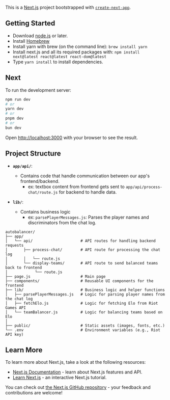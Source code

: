 This is a [Next.js](https://nextjs.org) project bootstrapped with [`create-next-app`](https://nextjs.org/docs/app/api-reference/cli/create-next-app).

## Getting Started

- Download [node.js](https://nodejs.org/) or later.
- Install [Homebrew](https://brew.sh/)
- Install yarn with brew (on the command line): `brew install yarn`
- Install next.js and all its required packages with: `npm install next@latest react@latest react-dom@latest
` 
- Type `yarn install` to install dependencies.

## Next

To run the development server:

```bash
npm run dev
# or
yarn dev
# or
pnpm dev
# or
bun dev
```

Open [http://localhost:3000](http://localhost:3000) with your browser to see the result.

## Project Structure
- **`app/api/`**: 
    - Contains code that handle communication between our app's frontend/backend.
         - ex: textbox content from frontend gets sent to `app/api/process-chat/route.js` for backend to handle data.

- **`lib/`**: 
  - Contains business logic
    - ex: `parsePlayerMessages.js`: Parses the player names and discriminators from the chat log.

```
autobalancer/
├── app/                         
│   └── api/                     # API routes for handling backend requests
│       ├── process-chat/        # API route for processing the chat log
│       │   └── route.js
│       └── display-teams/       # API route to send balanced teams back to frontend
│            └── route.js
├── page.js                      # Main page 
├── components/                  # Reusable UI components for the frontend
├── lib/                         # Business logic and helper functions
│   ├── parsePlayerMessages.js   # Logic for parsing player names from the chat log
│   ├── fetchElo.js              # Logic for fetching Elo from Riot Games API
│   └── teamBalancer.js          # Logic for balancing teams based on Elo
│
├── public/                      # Static assets (images, fonts, etc.)
└── .env                         # Environment variables (e.g., Riot API key)
```

## Learn More

To learn more about Next.js, take a look at the following resources:

- [Next.js Documentation](https://nextjs.org/docs) - learn about Next.js features and API.
- [Learn Next.js](https://nextjs.org/learn) - an interactive Next.js tutorial.

You can check out [the Next.js GitHub repository](https://github.com/vercel/next.js) - your feedback and contributions are welcome!